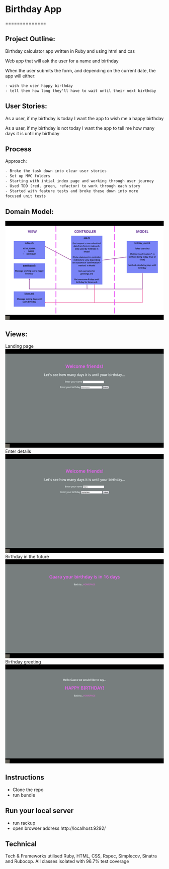 # Birthday App
==============

## Project Outline:

Birthday calculator app written in Ruby and using html and css

Web app that will ask the user for a name and birthday

When the user submits the form, and depending on the current date, the app will either:

    - wish the user happy birthday
    - tell them how long they'll have to wait until their next birthday

## User Stories:

As a user, if my birthday is today I want the app to wish me a happy birthday

As a user, if my birthday is not today I want the app to tell me how many days it is until my birthday

## Process
Approach:
 
    - Broke the task down into clear user stories
    - Set up MVC folders
    - Starting with intial index page and working through user journey
    - Used TDD (red, green, refactor) to work through each story  
    - Started with feature tests and broke these down into more     focused unit tests

## Domain Model:
![MVC](./public/images/MVC.png)
## Views:
Landing page
![index](./public/images/index.png)
Enter details
![enter_deats](./public/images/enter_deats.png)
Birthday in the future
![future_birthday](./public/images/future_birthday.png)
Birthday greeting
![today_birthday](./public/images/today_birthday.png)

## Instructions
 - Clone the repo
 - run bundle

## Run your local server
 - run rackup 
 - open browser address http://localhost:9292/

## Technical
 Tech & Frameworks utilised Ruby, HTML, CSS,  Rspec, Simplecov, Sinatra and Rubocop. All classes isolated with 96.7% test coverage
